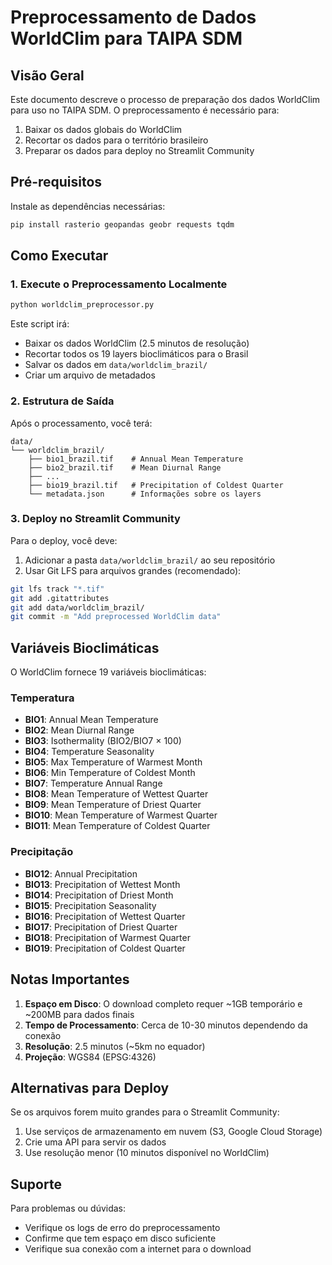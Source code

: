 # Preprocessamento de Dados WorldClim para TAIPA SDM

## Visão Geral

Este documento descreve o processo de preparação dos dados WorldClim para uso no TAIPA SDM. O preprocessamento é necessário para:

1. Baixar os dados globais do WorldClim
2. Recortar os dados para o território brasileiro
3. Preparar os dados para deploy no Streamlit Community

## Pré-requisitos

Instale as dependências necessárias:

```bash
pip install rasterio geopandas geobr requests tqdm
```

## Como Executar

### 1. Execute o Preprocessamento Localmente

```bash
python worldclim_preprocessor.py
```

Este script irá:
- Baixar os dados WorldClim (2.5 minutos de resolução)
- Recortar todos os 19 layers bioclimáticos para o Brasil
- Salvar os dados em `data/worldclim_brazil/`
- Criar um arquivo de metadados

### 2. Estrutura de Saída

Após o processamento, você terá:

```
data/
└── worldclim_brazil/
    ├── bio1_brazil.tif    # Annual Mean Temperature
    ├── bio2_brazil.tif    # Mean Diurnal Range
    ├── ...
    ├── bio19_brazil.tif   # Precipitation of Coldest Quarter
    └── metadata.json      # Informações sobre os layers
```

### 3. Deploy no Streamlit Community

Para o deploy, você deve:

1. Adicionar a pasta `data/worldclim_brazil/` ao seu repositório
2. Usar Git LFS para arquivos grandes (recomendado):

```bash
git lfs track "*.tif"
git add .gitattributes
git add data/worldclim_brazil/
git commit -m "Add preprocessed WorldClim data"
```

## Variáveis Bioclimáticas

O WorldClim fornece 19 variáveis bioclimáticas:

### Temperatura
- **BIO1**: Annual Mean Temperature
- **BIO2**: Mean Diurnal Range
- **BIO3**: Isothermality (BIO2/BIO7 × 100)
- **BIO4**: Temperature Seasonality
- **BIO5**: Max Temperature of Warmest Month
- **BIO6**: Min Temperature of Coldest Month
- **BIO7**: Temperature Annual Range
- **BIO8**: Mean Temperature of Wettest Quarter
- **BIO9**: Mean Temperature of Driest Quarter
- **BIO10**: Mean Temperature of Warmest Quarter
- **BIO11**: Mean Temperature of Coldest Quarter

### Precipitação
- **BIO12**: Annual Precipitation
- **BIO13**: Precipitation of Wettest Month
- **BIO14**: Precipitation of Driest Month
- **BIO15**: Precipitation Seasonality
- **BIO16**: Precipitation of Wettest Quarter
- **BIO17**: Precipitation of Driest Quarter
- **BIO18**: Precipitation of Warmest Quarter
- **BIO19**: Precipitation of Coldest Quarter

## Notas Importantes

1. **Espaço em Disco**: O download completo requer ~1GB temporário e ~200MB para dados finais
2. **Tempo de Processamento**: Cerca de 10-30 minutos dependendo da conexão
3. **Resolução**: 2.5 minutos (~5km no equador)
4. **Projeção**: WGS84 (EPSG:4326)

## Alternativas para Deploy

Se os arquivos forem muito grandes para o Streamlit Community:

1. Use serviços de armazenamento em nuvem (S3, Google Cloud Storage)
2. Crie uma API para servir os dados
3. Use resolução menor (10 minutos disponível no WorldClim)

## Suporte

Para problemas ou dúvidas:
- Verifique os logs de erro do preprocessamento
- Confirme que tem espaço em disco suficiente
- Verifique sua conexão com a internet para o download